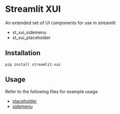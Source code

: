# Streamlit XUI

An extended set of UI components for use in streamlit

- st_xui_sidemenu
- st_xui_placeholder

## Installation

```
pip install streamlit-xui
```

## Usage

Refer to the following files for example usage
- [placeholder](https://github.com/ais-one/favv/blob/master/streamlit/component-template/streamlit-xui/placeholder/__init__.py)
- [sidemenu](https://github.com/ais-one/favv/blob/master/streamlit/component-template/streamlit-xui/sidemenu/__init__.py)

